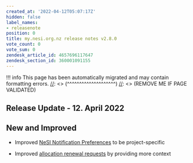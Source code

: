 ```yaml
---
created_at: '2022-04-12T05:07:17Z'
hidden: false
label_names:
- releasenote
position: 0
title: my.nesi.org.nz release notes v2.8.0
vote_count: 0
vote_sum: 0
zendesk_article_id: 4657696117647
zendesk_section_id: 360001091155
---
```



[//]: <> (REMOVE ME IF PAGE VALIDATED)
[//]: <> (vvvvvvvvvvvvvvvvvvvv)
!!! info
    This page has been automatically migrated and may contain formatting errors.
[//]: <> (^^^^^^^^^^^^^^^^^^^^)
[//]: <> (REMOVE ME IF PAGE VALIDATED)
<h2 id="ReleaseNotes-ReleaseUpdate-11.July2019">Release Update - 12. April 2022</h2>
<h2 id="ReleaseNotes-NewandImproved">New and Improved</h2>
<ul>
<li>
<p data-renderer-start-pos="601">Improved <a href="https://support.nesi.org.nz/hc/en-gb/articles/4563294188687" target="_blank" rel="noopener"><span>NeSI Notification Preferences</span></a> to be project-specific</p>
</li>
<li>Improved <a href="https://support.nesi.org.nz/hc/en-gb/articles/4600222769295" target="_blank" rel="noopener"><span>allocation renewal requests</span></a> by providing more context</li>
</ul>
